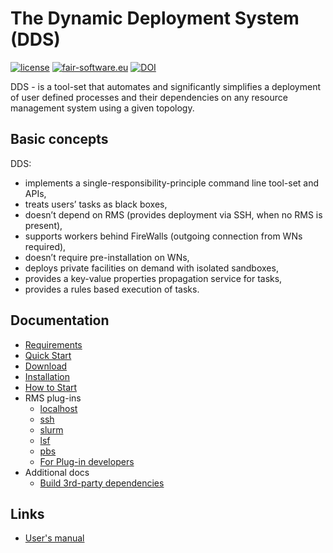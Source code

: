 # The Dynamic Deployment System (DDS)

[![license](https://alfa-ci.gsi.de/shields/badge/license-LGPL--3.0-orange.svg)](COPYRIGHT)
[![fair-software.eu](https://img.shields.io/badge/fair--software.eu-%E2%97%8F%20%20%E2%97%8F%20%20%E2%97%8B%20%20%E2%97%8F%20%20%E2%97%8B-orange)](https://fair-software.eu)
[![DOI](https://zenodo.org/badge/16586922.svg)](https://zenodo.org/badge/latestdoi/16586922)

DDS - is a tool-set that automates and significantly simplifies a deployment of user defined processes and their dependencies on any resource management system using a given topology.

## Basic concepts

DDS:

- implements a single-responsibility-principle command line tool-set and APIs,
- treats users’ tasks as black boxes,
- doesn’t depend on RMS (provides deployment via SSH, when no RMS is present),
- supports workers behind FireWalls (outgoing connection from WNs required),
- doesn’t require pre-installation on WNs,
- deploys private facilities on demand with isolated sandboxes,
- provides a key-value properties propagation service for tasks,
- provides a rules based execution of tasks.

## Documentation

- [Requirements](./docs/requirements.md)
- [Quick Start](./docs/quick-start.md)
- [Download](./docs/download.md)
- [Installation](./docs/install.md)
- [How to Start](./docs/how-to-start.md)
- RMS plug-ins
  - [localhost](./plugins/dds-submit-localhost/README.md)
  - [ssh](./plugins/dds-submit-ssh/README.md)
  - [slurm](./plugins/dds-submit-slurm/README.md)
  - [lsf](./plugins/dds-submit-lsf/README.md)
  - [pbs](./plugins/dds-submit-pbs/README.md)
  - [For Plug-in developers](./plugins/README.md#for-plug-in-developers)
- Additional docs
  - [Build 3rd-party dependencies](./docs/3rd-party.md)

## Links

- [User's manual](http://dds.gsi.de/documentation.html)
